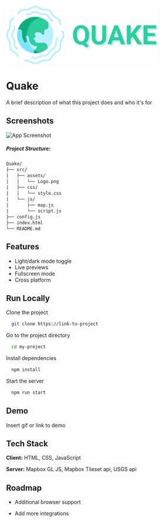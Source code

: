 
![Logo](./src/assets/Logo.png)


# Quake

A brief description of what this project does and who it's for


## Screenshots

![App Screenshot](https://via.placeholder.com/468x300?text=App+Screenshot+Here)


##### Project Structure:

    Quake/
    ├── src/
    |   ├── assets/
    |   |   └── Logo.png
    |   ├── css/
    |   |   └── style.css
    |   └── js/
    |       ├── map.js
    |       └── script.js
    ├── config.js
    ├── index.html
    └── README.md


## Features

- Light/dark mode toggle
- Live previews
- Fullscreen mode
- Cross platform


## Run Locally

Clone the project

```bash
  git clone https://link-to-project
```

Go to the project directory

```bash
  cd my-project
```

Install dependencies

```bash
  npm install
```

Start the server

```bash
  npm run start
```


## Demo

Insert gif or link to demo


## Tech Stack

**Client:** HTML, CSS, JavaScript

**Server:** Mapbox GL JS, Mapbox Tileset api, USGS api


## Roadmap

- Additional browser support

- Add more integrations
